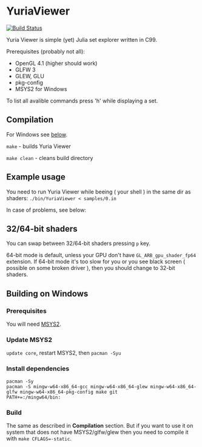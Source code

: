 # YuriaViewer

[![Build Status](https://travis-ci.org/Marqin/YuriaViewer.svg?branch=master)](https://travis-ci.org/Marqin/YuriaViewer)

Yuria Viewer is simple (yet) Julia set explorer written in C99.

Prerequisites (probably not all):
  * OpenGL 4.1 (higher should work)
  * GLFW 3
  * GLEW, GLU
  * pkg-config
  * MSYS2 for Windows

To list all avalible commands press 'h' while displaying a set.

## Compilation

For Windows see [below](#building-on-windows).

`make` - builds Yuria Viewer

`make clean` - cleans build directory


## Example usage

You need to run Yuria Viewer while beeing ( your shell ) in the same dir as
shaders:
`./bin/YuriaViewer < samples/0.in`

In case of problems, see below:



## 32/64-bit shaders

You can swap between 32/64-bit shaders pressing `p` key.

64-bit mode is default, unless your GPU don't have `GL_ARB_gpu_shader_fp64`
extension. If 64-bit mode it's too slow for you or you see black screen
( possible on some broken driver ), then you should change to 32-bit shaders.


## Building on Windows

### Prerequisites
You will need [MSYS2](https://msys2.github.io/).

### Update MSYS2
`update core`, restart MSYS2, then `pacman -Syu`

### Install dependencies

    pacman -Sy
    pacman -S mingw-w64-x86_64-gcc mingw-w64-x86_64-glew mingw-w64-x86_64-glfw mingw-w64-x86_64-pkg-config make git
    PATH+=:/mingw64/bin:
### Build

The same as described in **Compilation** section.
But if you want to use it on system that does not have MSYS2/glfw/glew then you need to compile it with `make CFLAGS=-static`.
